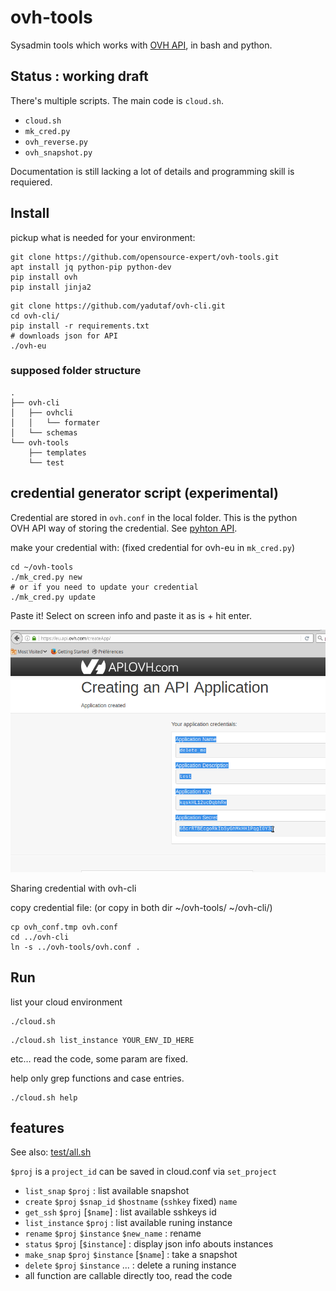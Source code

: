 # ovh-tools
Sysadmin tools which works with [OVH API](https://eu.api.ovh.com/console/), in bash and python.

## Status : working draft

There's multiple scripts. The main code is `cloud.sh`.

* `cloud.sh`
* `mk_cred.py`
* `ovh_reverse.py`
* `ovh_snapshot.py`

Documentation is still lacking a lot of details and programming skill is requiered.

## Install

pickup what is needed for your environment:

~~~
git clone https://github.com/opensource-expert/ovh-tools.git
apt install jq python-pip python-dev
pip install ovh
pip install jinja2
~~~

~~~
git clone https://github.com/yadutaf/ovh-cli.git
cd ovh-cli/
pip install -r requirements.txt
# downloads json for API
./ovh-eu
~~~

### supposed folder structure
~~~
.
├── ovh-cli
│   ├── ovhcli
│   │   └── formater
│   └── schemas
└── ovh-tools
    ├── templates
    └── test
~~~

## credential generator script (experimental)
Credential are stored in `ovh.conf` in the local folder. This is the python OVH API way of storing the credential. See
[pyhton API](https://github.com/ovh/python-ovh).

make your credential with: (fixed credential for ovh-eu in `mk_cred.py`)

~~~
cd ~/ovh-tools
./mk_cred.py new
# or if you need to update your credential
./mk_cred.py update 
~~~

Paste it! 
Select on screen info and paste it as is + hit enter.

![doc/ovh_create_app.png](doc/ovh_create_app.png)

Sharing credential with ovh-cli

copy credential file: (or copy in both dir ~/ovh-tools/ ~/ovh-cli/)
~~~
cp ovh_conf.tmp ovh.conf
cd ../ovh-cli
ln -s ../ovh-tools/ovh.conf .
~~~


## Run

list your cloud environment
~~~
./cloud.sh
~~~

~~~
./cloud.sh list_instance YOUR_ENV_ID_HERE
~~~

etc… read the code, some param are fixed.

help only grep functions and case entries.
~~~
./cloud.sh help
~~~

## features

See also: [test/all.sh](test/all.sh)

`$proj` is a `project_id` can be saved in cloud.conf via `set_project`

* `list_snap` `$proj` : list available snapshot
* `create` `$proj` `$snap_id` `$hostname` (`sshkey` fixed) `name`
* `get_ssh` `$proj` [`$name`] : list available sshkeys id
* `list_instance` `$proj` : list available runing instance
* `rename` `$proj` `$instance` `$new_name` : rename
* `status` `$proj` [`$instance`] : display json info abouts instances
* `make_snap` `$proj` `$instance` [`$name`] : take a snapshot
* `delete` `$proj` `$instance` ... : delete a runing instance
* all function are callable directly too, read the code
